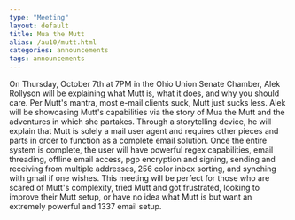 ```yaml
---
type: "Meeting"
layout: default
title: Mua the Mutt
alias: /au10/mutt.html
categories: announcements
tags: announcements
---
```

On Thursday, October 7th at 7PM in the Ohio Union Senate Chamber, Alek Rollyson will be explaining what Mutt is, what it does, and why you should care. Per Mutt's mantra, most e-mail clients suck, Mutt just sucks less. Alek will be showcasing Mutt's capabilities via the story of Mua the Mutt and the adventures in which she partakes. Through a storytelling device, he will explain that Mutt is solely a mail user agent and requires other pieces and parts in order to function as a complete email solution. Once the entire system is complete, the user will have powerful regex capabilities, email threading, offline email access, pgp encryption and signing, sending and receiving from multiple addresses, 256 color inbox sorting, and synching with gmail if one wishes. This meeting will be perfect for those who are scared of Mutt's complexity, tried Mutt and got frustrated, looking to improve their Mutt setup, or have no idea what Mutt is but want an extremely powerful and 1337 email setup.
